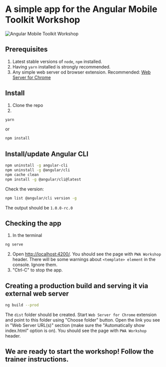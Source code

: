# A simple app for the Angular Mobile Toolkit Workshop

![Angular Mobile Toolkit Workshop](https://github.com/webmaxru/pwa-workshop-angular/raw/master/src/assets/images/logo.png "Angular Mobile Toolkit Workshop")


## Prerequisites
1. Latest stable versions of `node`, `npm` installed.
2. Having `yarn` installed is strongly recommended.
3. Any simple web server od browser extension. Recommended:
[Web Server for Chrome](https://chrome.google.com/webstore/detail/web-server-for-chrome/ofhbbkphhbklhfoeikjpcbhemlocgigb/)


## Install
1. Clone the repo
2. 
```bash
yarn
```
or
```bash
npm install
```

## Install/update Angular CLI
```bash
npm uninstall -g angular-cli
npm uninstall -g @angular/cli
npm cache clean
npm install -g @angular/cli@latest
```

Check the version:
```bash
npm list @angular/cli version -g
```
The output should be `1.0.0-rc.0`

## Checking the app
1. In the terminal
```bash
ng serve
```
2. Open [http://localhost:4200/](http://localhost:4200/). You should see the page with `PWA Workshop` header. There will be some warnings about `<template> element` in the console. Ignore them.
3. "Ctrl-C" to stop the app.

## Creating a production build and serving it via external web server
```bash
ng build --prod
```
The `dist` folder should be created. Start `Web Server for Chrome` extension and point to this folder using "Choose folder" button. Open the link you see in "Web Server URL(s)" section (make sure the "Automatically show index.html" option is on). You should see the page with `PWA Workshop` header.

## We are ready to start the workshop! Follow the trainer instructions.
